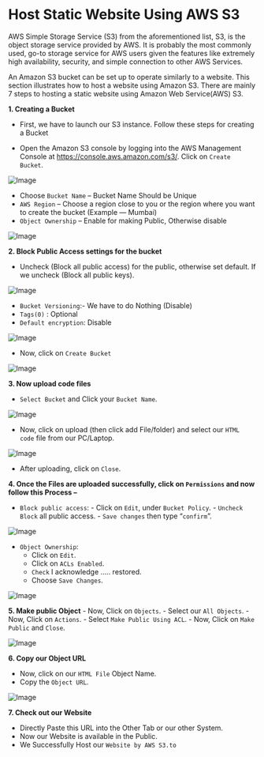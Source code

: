 # Host Static Website Using AWS S3

AWS Simple Storage Service (S3) from the aforementioned list, S3, is the object storage service provided by AWS. It is probably the most commonly used, go-to storage service for AWS users given the features like extremely high availability, security, and simple connection to other AWS Services. 

An Amazon S3 bucket can be set up to operate similarly to a website. This section illustrates how to host a website using Amazon S3. There are mainly 7 steps to hosting a static website using Amazon Web Service(AWS) S3.

**1. Creating a Bucket**

- First, we have to launch our S3 instance. Follow these steps for creating a Bucket

 - Open the Amazon S3 console by logging into the AWS Management Console at https://console.aws.amazon.com/s3/.
 Click on `Create Bucket`.

 ![Image](./images/AWS11.jpg)

 - Choose `Bucket Name` – Bucket Name Should be Unique
 - `AWS Region` –  Choose a region close to you or the region where you want to create the bucket (Example — Mumbai)
 - `Object Ownership` – Enable for making Public, Otherwise disable

![Image](./images/2.png)

**2. Block Public Access settings for the bucket**

- Uncheck (Block all public access) for the public, otherwise set default. If we uncheck (Block all public keys).

![Image](./images/3.png)

- `Bucket Versioning`:- We have to do Nothing (Disable)
- `Tags(0)` : Optional
- `Default encryption`: Disable

![Image](./images/4.png)

- Now, click on `Create Bucket`

![Image](./images/p2.png)

**3. Now upload code files**

- `Select Bucket` and Click your `Bucket Name`.

![Image](./images/p3.png)

- Now, click on upload (then click add File/folder) and select our `HTML code` file from our PC/Laptop.

![Image](./images/p4.png)

- After uploading, click on `Close`.

**4. Once the Files are uploaded successfully, click on `Permissions` and now follow this Process –**

- `Block public access`:
      - Click on `Edit`, under `Bucket Policy`.
      - `Uncheck Block` all public access.
      - `Save changes` then type “`confirm`”.

![Image](./images/p4.png)

- `Object Ownership`: 
    - Click on `Edit`.
    - Click on `ACLs Enabled`.
    - `Check` I acknowledge ….. restored.
    - Choose `Save Changes`.

![Image](./images/10.png)

**5. Make public Object**
      - Now, Click on `Objects`.
      - Select our `All Objects`.
      - Now, Click on `Actions`.
      - Select `Make Public Using ACL`.
      - Now, Click on `Make Public` and `Close`.

![Image](./images/11.png)

**6. Copy our Object URL**
- Now, click on our `HTML File` Object Name.
- Copy the `Object URL`.

![Image](./images/12.png)

**7. Check out our Website**

- Directly Paste this URL into the Other Tab or our other System.
- Now our Website is available in the Public.
- We Successfully Host our `Website by AWS S3.to`
